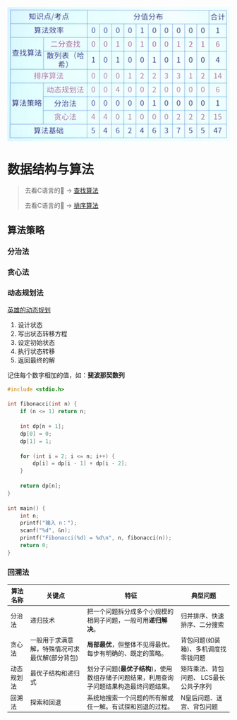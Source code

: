 <img title="avatat" src="./image/7-1.jpg" alt="" width="600">

# 数据结构与算法

>去看C语言的:dog: -> [查找算法](../C生万物/查找算法.md "数据结构")
>
>去看C语言的:dog: -> [排序算法](../C生万物/排序算法.md "数据结构")



## 算法策略

### 分治法

### 贪心法

### 动态规划法

[英雄的动态规划](https://www.bilibili.com/video/BV1XR4y1j7Lo/?spm_id_from=333.337.search-card.all.click&vd_source=5da7dcf8b0e83c07187316079cddc1d6)

1. 设计状态
2. 写出状态转移方程
3. 设定初始状态
4. 执行状态转移
5. 返回最终的解

记住每个数字相加的值，如：**斐波那契数列**

```c
#include <stdio.h>

int fibonacci(int n) {
    if (n <= 1) return n;
    
    int dp[n + 1];
    dp[0] = 0;
    dp[1] = 1;
    
    for (int i = 2; i <= n; i++) {
        dp[i] = dp[i - 1] + dp[i - 2];
    }
    
    return dp[n];
}

int main() {
    int n;
    printf("输入 n：");
    scanf("%d", &n);
    printf("Fibonacci(%d) = %d\n", n, fibonacci(n));
    return 0;
}
```



### 回溯法



| 算法名称   | 关键点                                         | 特征                                                         | 典型问题                               |
| ---------- | ---------------------------------------------- | ------------------------------------------------------------ | -------------------------------------- |
| 分治法     | 递归技术                                       | 把一个问题拆分成多个小规模的相同子问题，一般可用**递归解决**。 | 归并排序、快速排序、二分搜索           |
| 贪心法     | 一般用于求满意解，特殊情况可求最优解(部分背包) | **局部最优**，但整体不见得最优。每步有明确的、既定的策略。   | 背包问题(如装箱)、多机调度找零钱问题   |
| 动态规划法 | 最优子结构和递归式                             | 划分子问题(**最优子结构**)，使用数组存储子问题结果，利用查询子问题结果构造最终问题结果。 | 矩阵乘法、背包问题、 LCS最长公共子序列 |
| 回溯法     | 探索和回退                                     | 系统地搜索一个问题的所有解或任一解。有试探和回退的过程。     | N皇后问题、迷宫、背包问题              |

